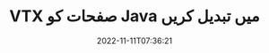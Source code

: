 ---
############################# Static ############################
layout: "auto-gen-merger"
date: 2022-11-11T07:36:21
draft: false
otherformats: mhtml odp ods odt one otp ott pdf pps ppsx ppt pptx rtf tex vdx vsdm

############################# Head ############################
head_title: "Java میں VTX صفحات کی تبادلہ اور تبادلہ"
head_description: "دستاویزات کے انضمام API کا استعمال کرتے ہوئے Java میں ایک VTX فائل کے اندر دو صفحات کی پوزیشنوں کو تبدیل اور تبادلہ کریں۔"

############################# Header ############################
title: "VTX صفحات کو Java میں تبدیل کریں"
description: "VTX صفحات کو Java کوڈ کی چند سطروں کے ساتھ تبدیل کریں۔"
bg_image: "https://cms.admin.containerize.com/templates/aspose/App_Themes/V3/images/bg/header1.png"
bg_overlay: false
button:
    enable: true
    icon: "fas fa-arrow-down"
    label: "مفت ٹرائل ڈاؤن لوڈ کریں۔"
    link: "https://downloads.groupdocs.com/merger/java"

############################# SubMenu ############################
submenu:
    enable: true

    left:
        img_alt: "GroupDocs.Merger for Java"
        image: "https://cms.admin.containerize.com/templates/groupdocs/images/product-logos/90x90-noborder/groupdocs-merger-java.png"
        product: "GroupDocs.Merger"
        platform: "Java"

    middle:
        button:

            # button loop
            - link: "https://apireference.groupdocs.com/merger/java"
              text: "API حوالہ"

            # button loop
            - link: "https://github.com/groupdocs-merger"
              text: "کوڈ کی مثالیں۔"

            # button loop
            - link: "https://products.groupdocs.app/merger/family"
              text: "لائیو ڈیمو"

            # button loop
            - link: "https://purchase.groupdocs.com/pricing/merger/java"
              text: "قیمتوں کا تعین"

    right:
        link_download: "https://downloads.groupdocs.com/merger"
        link_learn: "https://docs.groupdocs.com/merger/java"
        link_buy: "https://purchase.groupdocs.com"

############################# About ############################
about:
    enable: true
    title: "GroupDocs.Merger for Java API کے بارے میں"
    content: |
        [GroupDocs.Merger for Java](/ur/merger/java/) PDF، Microsoft Office (Word, Excel, PowerPoint) سمیت دستاویزات کے فارمیٹس کی ایک وسیع رینج کے درمیان محفوظ طریقے سے ضم اور تقسیم کرنے کا ایک آسان حل پیش کرتا ہے۔ ، OneNote)، OpenDocument، HTML، تصاویر اور بہت سے دوسرے Java ایپلیکیشنز کے اندر۔ کوڈ کی صرف چند سطریں جوڑ کر، دستاویزات کے کئی آپریشنز انجام دیں جیسے کہ منتقل، ہٹانا، گھمانا، تبادلہ کرنا، نکالنا یا دستاویزات کے اندر موجود صفحات کا رخ تبدیل کرنا۔ دستاویزات کو ضم کرنے والا API صفحہ پر دستاویز کے ڈھانچے، فارمیٹنگ اور مواد کا تجزیہ کرنے کے لیے دستاویز کے صفحات کو بطور تصویر دیکھنے کی حمایت کرتا ہے۔
        
        GroupDocs.Merger API کارپوریٹ حل کے لیے ایک صحیح انتخاب ہے جس کے لیے فائل پیج کو تبدیل کرنے کی خصوصیات کی ضرورت ہے۔ یہ APIs تمام بڑے آپریٹنگ سسٹمز اور پلیٹ فارمز بشمول J2SE 7.0 (1.7), J2SE 8.0 (1.8), Java 10 پر اچھی طرح سے تعاون یافتہ ہیں۔

############################# Steps ############################
steps:
    enable: true
    title_left: "VTX فائل صفحات کو Java میں تبدیل کریں"
    content_left: |
        [GroupDocs.Merger for Java](/ur/merger/java/) Java ڈویلپرز کے لیے چند آسان مراحل کو لاگو کرکے VTX فائل کے اندر صفحات کو تبدیل کرنا آسان بناتا ہے۔ .
        
        * تبادلے کے لیے صفحہ نمبر بتانے کے لیے **SwapOptions** کو شروع کریں۔
        * **انضمام** کی نئی مثال بنائیں اور ماخذ دستاویز کا راستہ بطور کنسٹرکٹر پیرامیٹر پاس کریں۔
        * **swapPages** کو کال کریں اور **SwapOptions** آبجیکٹ پاس کریں۔
        * **محفوظ کریں** کو کال کریں اور نتیجے میں دستاویز کو محفوظ کرنے کے لیے فائل کا راستہ بتا دیں۔

    title_right: "سسٹم کے تقاضے"
    content_right: |
        GroupDocs.Merger for Java APIs تمام بڑے پلیٹ فارمز اور آپریٹنگ سسٹمز پر تعاون یافتہ ہیں۔ ذیل کے کوڈ پر عمل کرنے سے پہلے، براہ کرم یقینی بنائیں کہ آپ کے سسٹم پر درج ذیل شرائط انسٹال ہیں۔

        * آپریٹنگ سسٹمز: مائیکروسافٹ ونڈوز، لینکس، میک او ایس
        * ترقیاتی ماحول: NetBeans, IntelliJ IDEA, Eclipse
        * فریم ورکس: J2SE 7.0 (1.7), J2SE 8.0 (1.8), Java 10
        * GroupDocs.Merger for Java کا تازہ ترین ورژن [Maven](https://repository.groupdocs.com/webapp/#/artifacts/browse/tree/General/repo/com/groupdocs/groupdocs-merger) سے ڈاؤن لوڈ کریں۔
         
    code: |
     {{% merger/additional-styles %}}
     {{< merger/code-merger title="Java مثال کے کوڈ کا استعمال کرتے ہوئے VTX فائل کے صفحات کو کیسے تبدیل کریں۔">}}

        ```java    
        // GroupDocs.Merger API کا استعمال کرتے ہوئے VTX فائل کے صفحات کو تبدیل کریں۔
        int pageNumber1 = 6;
        int pageNumber2 = 1;

        // تبدیل کرنے کے لیے صفحہ نمبر بتانے کے لیے SwapOptions کلاس شروع کریں۔
        SwapOptions swapOptions = new SwapOptions(pageNumber2, pageNumber1);

        // ان پٹ VTX دستاویز کے ساتھ فوری انضمام
        Merger merger = new Merger("input.vtx");

        // SwapPages طریقہ کو کال کریں اور اس پر SwapOptions اعتراض پاس کریں۔
        merger.swapPages(swapOptions);
    
        // سیو میتھڈ کو کال کریں اور آؤٹ پٹ دستاویز کو محفوظ کرنے کے لیے مطلوبہ فائل پاتھ پاس کریں۔
        merger.save("output.vtx");
        ```
     {{< /merger/code-merger >}}

############################# Demos ############################
demos:
    enable: true
    title: "لائیو ڈیمو - VTX فائل صفحات آن لائن تبدیل کریں۔"
    content: |
       [GroupDocs.Merger Live Demos](https://products.groupdocs.app/splitter/swap-pages/vtx) ویب سائٹ پر جا کر ابھی VTX فائل کے صفحات کو تبدیل کریں۔
       لائیو ڈیمو کے درج ذیل فوائد ہیں۔
        
############################# About Formats ############################
about_formats:
    enable: true

############################# More Formats ############################
more_formats:
    enable: true
    title: "دیگر فائل فارمیٹس کے صفحات کو تبدیل کریں۔"
    content: |
        فائل فارمیٹس اور امیجز کے لیے Java دستاویزات کا انضمام اور تقسیم API۔ ذیل میں بیان کردہ کچھ مشہور فائل فارمیٹس کو تبدیل کریں۔

############################# Back to top ###############################
back_to_top:
    enable: true
---